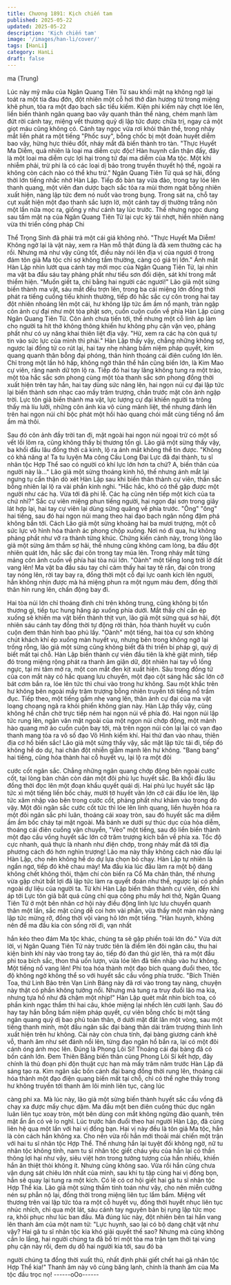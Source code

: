 ```yaml
---
title: Chương 1891: Kịch chiến tam
published: 2025-05-22
updated: 2025-05-22
description: 'Kịch chiến tam'
image: '/images/han-li/cover/'
tags: [HanLi]
category: HanLi
draft: false
---
```


ma (Trung)

Lúc này mỹ mâu của Ngân Quang Tiên Tử sau khối mặt nạ không
ngờ lại toát ra một tia đau đớn, đột nhiên một cỗ hơi thở đàn
hương từ trong miệng khẽ phun, tỏa ra một đạo bạch sắc tiểu
kiếm.
Kiện phi kiếm này chợt lóe lên, liền biến thành ngân quang bao
vây quanh thân thể nàng, chém mạnh làm đứt rời cánh tay, miệng
vết thương quỷ dị lập tức được chữa trị, ngay cả một giọt máu
cũng không có.
Cánh tay ngọc vừa rơi khỏi thân thể, trong nháy mắt liền phát ra
một tiếng "Phốc suy", bỗng chốc bị một đoàn huyết diễm bao vây,
hừng hực thiêu đốt, nháy mắt đã biến thành tro tàn.
"Thực Huyết Ma Diễm, quả nhiên là loại ma diễm cực độc! Hàn
huynh cẩn thận đấy, đây là một loai ma diễm cực lợi hại trong tứ
đại ma diễm của Ma tộc. Một khi nhiễm phải, trừ phi là có các loại
dị bảo trong truyền thuyết hộ thể, ngoài ra không còn cách nào có
thể khu trừ." Ngân Quang Tiên Tử quá sợ hãi, đồng thời lớn tiếng
nhắc nhở Hàn Lập.
Tiếp đó bàn tay vừa đảo, trong tay lóe lên thanh quang, một viên
đan dược bạch sắc tỏa ra mùi thơm ngát bỗng nhiên xuất hiện,
nàng lập tức đem nó nuốt vào trong bụng.
Trong sát na, chỗ tay cụt xuất hiện một đạo thanh sắc lượn lờ,
một cánh tay dị thường trắng nõn một lần nữa mọc ra, giống y
như cánh tay lúc trước.
Thế nhưng ngọc dung sau tấm mặt nạ của Ngân Quang Tiên Tử
lại cực kỳ tái nhợt, hiển nhiên nàng vừa thi triển công pháp Chi

Thể Trọng Sinh đã phải trả một cái giá không nhỏ.
"Thực Huyết Ma Diễm! Không ngờ lại là vật này, xem ra Hàn mỗ
thật đúng là đã xem thường các hạ rồi. Nhưng mà như vậy cũng
tốt, điều này nói lên địa vị của ngươi ở trong đám tôn giả Ma tộc
chỉ sợ không tầm thường, càng có giá trị lớn." Ánh mắt Hàn Lập
nhìn lướt qua cánh tay mới mọc của Ngân Quang Tiên Tử, lại
nhìn ma vật ba đầu sáu tay phảng phất như tiểu sơn đối diện, sát
khí trong mắt thiểm hiện.
"Muốn giết ta, chỉ bằng hai người các ngươi!" Lão giả một sừng
biến thành ma vật, sáu mắt đều trợn lên, trong ba cái miệng lớn
đồng thời phát ra tiếng cuồng tiếu khinh thường, tiếp đó hắc sắc
cự côn trong hai tay đột nhiên nhoáng lên một cái, hư không lập
tức ầm ầm nổ mạnh, tràn ngập côn ảnh cự đại như một tòa phật
sơn, cuồn cuộn cuốn về phía Hàn Lập cùng Ngân Quang Tiên Tử.
Côn ảnh chưa tiến tới, thế nhưng một cỗ linh áp làm cho người ta
hít thở không thông khiến hư không phụ cận vặn vẹo, phảng phất
như có uy năng khai thiên liệt địa vậy.
"Hừ, xem ra các hạ còn quá tự tin vào sức lực của mình thì phải."
Hàn Lập thấy vậy, chẳng những không sợ, ngược lại đồng tử co
rút lại, hai tay nhẹ nhàng bấm niệm pháp quyết, kim quang quanh
thân bỗng đại phóng, thân hình thoáng cái điên cuồng lớn lên.
Chỉ trong một lần hô hấp, không ngờ thân thể hắn cũng biến lớn,
là Kim Mao cự viên, răng nanh dữ tợn lộ ra.
Tiếp đó hai tay lăng không tung ra một trảo, một tòa hắc sắc sơn
phong cùng một tòa thanh sắc sơn phong đồng thời xuất hiện trên
tay hắn, hai tay dùng sức nâng lên, hai ngọn núi cự đại lập tức lại
biến thành sơn nhạc cao mấy trăm trượng, chắn trước mặt côn
ảnh ngập trời.
Lực tôn giả biến thành ma vật, lực lượng cự đại khiến người ta
trông thấy mà líu lưỡi, những côn ảnh kia vô cùng mãnh liệt, thế
nhưng đánh lên trên hai ngọn núi chỉ bộc phát một hồi hào quang
chói mắt cùng tiếng nổ ầm ầm mà thôi.

Sau đó côn ảnh đầy trời tan đi, mặt ngoài hai ngọn núi ngoại trừ
có một số vết lồi lõm ra, cũng không thấy bị thương tổn gì.
Lão giả một sừng thấy vậy, ba khối đầu lâu đồng thời cả kinh, lộ
ra ánh mắt không thể tin được.
"Không có khả năng a! Ta tu luyện Ma công Cầu Long Đại Lực đã
đại thành, tu sĩ nhân tộc Hợp Thể sao có người có khí lực lớn hơn
ta chứ? A, biến thân của người này là..." Lão giả một sừng thoáng
kinh hô, thế nhưng ánh mắt lại ngưng tụ cẩn thận dò xét Hàn Lập
sau khi biến thân thành cự viên, thần sắc bỗng nhiên lại lộ ra vài
phần kinh nghi.
"Hắc hắc, khó có thể gặp được một người như các hạ. Vừa tới đã
phi lễ. Các hạ cũng nên tiếp một kích của ta chứ nhỉ?" Sắc cự
viên miệng phun tiếng người, hai ngọn đại sơn trong giây lát hợp
lại, hai tay cự viên lại dùng sững quăng về phía trước.
"Ông" "ông" hai tiếng, sau đó hai ngọn núi mang theo hai đạo
bạch ngân nồng đậm phá không bắn tới.
Cách Lão giả một sừng khoảng hai ba mươi trượng, một cỗ sức
lực vô hình hóa thành ác phong chộp xuống.
Nơi nó đi qua, hư không phảng phất như vỡ ra thành từng khúc.
Chứng kiến cảnh này, trong lòng lão giả một sừng âm thầm sợ
hãi, thế nhưng cũng không cam lòng, ba đầu đột nhiên quát lớn,
hắc sắc đại côn trong tay múa lên.
Trong nháy mắt từng mảng côn ảnh cuốn về phía hai tòa núi lớn.
"Oành" một tiếng long trời lở đất vang lên!
Ma vật ba đầu sáu tay chỉ cảm thấy hai tay tê rần, đại côn trong
tay nóng lên, rời tay bay ra, đồng thời một cỗ đại lực oanh kích
lên người, hắn không nhịn được mà há miệng phun ra một ngụm
máu đem, đồng thời thân hìn rung lên, chấn động bay đi.

Hai tòa núi lớn chỉ thoáng đình chỉ trên không trung, cũng không
bị tổn thương gì, tiếp tục hung hăng áp xuống phía dưới.
Mắt thấy chỉ cần ép xuống sẽ khiến ma vật biến thành thịt vụn, lão
giả một sừng quá sợ hãi, đột nhiên sáu cánh tay đồng thời tự
động rời thân, hóa thành huyết vụ cuồn cuộn đem thân hình bao
phủ lấy.
"Oành" một tiếng, hai tòa cự sơn không chút khách khí ép xuống
màn huyết vụ, nhưng bên trong không ngờ lại trống rỗng, lão giả
một sừng cũng không biết đã thi triển bí pháp gì, quỷ dị biết mất
tại chỗ.
Hàn Lập biến thành cự viên đầu tiên là khẽ giật mình, tiếp đó
trong miệng rộng phát ra thanh âm giận dữ, đột nhiên hai tay vỗ
lồng ngực, tại mi tâm mở ra, một con mắt đen kịt xuất hiện.
Sâu trong đồng tử của con mắt này có hắc quang lưu chuyển,
một đạo cột sáng hắc sắc lớn cỡ bát cơm bắn ra, lóe lên tức thì
chui vào trong hư không.
Sau một khắc trên hư không bên ngoài mấy trăm trượng bỗng
nhiên truyền tới tiếng nổ trầm đục.
Tiếp theo, một tiếng gầm nhẹ vang lên, thân ảnh cự đại của ma
vật loạng choạng ngã ra khỏi phiến không gian này.
Hàn Lập thấy vậy, cũng không hề chần chờ trực tiếp ném hai
ngọn núi về phía đó.
Hai ngọn núi lập tức rung lên, ngân văn mặt ngoài của một ngọn
núi chớp động, một mảnh hào quang mờ ảo cuồn cuộn bay tới,
mà trên ngọn núi còn lại lại có vạn đạo thanh mang tỏa ra vô số
đạo Vô Hình kiếm khí.
Hai thứ đan vào nhau, thiên địa cơ hồ biến sắc!
Lão giả một sừng thấy vậy, sắc mặt lập tức tái đi, tiếp đó không
hề do dự, hai chân đột nhiễn giẫm mạnh lên hư không. "Bang
bang" hai tiếng, cũng hóa thành hai cỗ huyết vụ, lại lộ ra một đôi

cước cốt ngân sắc.
Chẳng những ngân quang chớp động bên ngoài cước cốt, tại
lòng bàn chân còn dán một đôi phù lục huyết sắc.
Ba khối đầu lâu đồng thời đọc lên một đoạn khẩu quyết quái dị.
Hai phù lục huyết sắc lập tức xì một tiếng liền bốc cháy, mười tờ
huyết văn lớn cỡ cái đấu lóe lên, lập tức xâm nhập vào bên trong
cước cốt, phảng phất như khảm vào trong đó vậy.
Một đôi ngân sắc cước cốt tức thì lóe lên linh quang, liền huyễn
hóa ra một đôi ngân sắc phi luân, thoáng cái xoay tròn, sau đó
huyết sắc ma diễm ầm ầm bốc cháy tại mặt ngoài.
Mà bánh xe dưới sự thúc dục của hỏa diễm, thoáng cái điên
cuồng vận chuyển, "Vèo" một tiếng, sau đó liền biến thành một
đạo cầu vồng huyết sắc lớn cỡ trăm trượng kích bắn về phía xa.
Tốc độ cực nhanh, quả thực là nhanh như điện chớp, trong nháy
mắt đã tới địa phương cách đó hơn nghìn trượng!
Lão ma này thấy không cách nào đấu lại Hàn Lập, cho nên không
hề do dự lựa chọn bỏ chạy.
Hàn Lập tự nhiên là ngẩn ngơ, tiếp đó khẽ chau mày!
Ma đầu kia lúc đầu làm ra một bộ dáng không chết không thôi,
thậm chí còn biến ra Cổ Ma chân thân, thế nhưng vừa gặp chút
bất lợi đã lập tức làm ra quyết đoán như thế, ngược lại có phần
ngoài dự liệu của người ta.
Từ khi Hàn Lập biến thân thành cự viên, đến khi áp tới Lực tôn
giả bất quá cũng chỉ qua công phu mấy hơi thở, Ngân Quang Tiên
Tử ở một bên nhân cơ hội này điều động linh lực lưu chuyển
quanh thân một lần, sắc mặt cũng dễ coi hơn vài phần, vừa thấy
một màn này nàng lập tức mừng rỡ, đồng thời vội vàng hô lớn
một tiếng.
"Hàn huynh, không nên để ma đầu kia còn sống rời đi, vạn nhất

hắn kéo theo đám Ma tộc khác, chúng ta sẽ gặp phiền toái lớn
đó."
Vừa dứt lời, vị Ngân Quang Tiên Tử này trước tiên là điểm lên đôi
ngân câu, thu hai kiện binh khí này vào trong tay áo, tiếp đó đan
thủ giơ lên, thả ra một đầu phi toa bích sắc, thon thả uốn lượn,
vừa lóe lên đã tiến nhập vào hư không.
Một tiếng nổ vang lên!
Phi toa hóa thành một đạo bích quang đuổi theo, tốc độ không
ngờ không thể so với huyết sắc cầu vồng phía trước.
"Bích Thiên Toa, thứ Linh Bảo trên Vạn Linh Bảng này đã rơi vào
trong tay nàng, chuyện này thật có phần không tưởng nổi. Nhưng
mà tung ra truy đuổi lão ma kia, nhưng tựa hồ như đã chậm một
nhịp!" Hàn Lập quét mắt nhìn bích toa, có phần kinh ngạc thầm thì
hai câu, khóe miệng lại nhếch lên cười lạnh.
Sau đó hay tay hắn bỗng bấm niệm pháp quyết, cự viên bỗng
chốc bị một tầng ngân quang quỷ dị bao phủ toàn thân, ở dưới
mặt đất lăn một vòng, sau một tiếng thanh minh, một đầu ngân
sắc đại bàng thân dài trăm trượng thình lình xuất hiện trên hư
không.
Cài này còn chưa tính, đại bàng giương cánh khẽ vỗ, thanh âm
như sét đánh nổi lên, từng đạo ngân hồ bắn ra, lại có một đôi
cánh óng ánh mọc lên.
Đúng là Phong Lôi Sí!
Thoáng cái đại bàng đã có bốn cánh lớn.
Đem Thiên Bằng biến thân cùng Phong Lôi Sí kết hợp, đây chính
là thủ đoạn phi độn thuật cực hạn mà mấy trăm năm trước Hàn
Lập đã sáng tạo ra.
Kim ngân sắc bốn cánh đại bang đồng thời rung lên, thoáng cái
hóa thành một đạo điện quang biến mất tại chỗ, chỉ có thể nghe
thấy trong hư không truyền tới thanh âm lôi minh liên tục, càng lúc

càng phi xa.
Mà lúc này, lão giả một sừng biến thành huyết sắc cầu vồng đã
chạy xa được mấy chục dặm.
Ma đầu một ben điên cuồng thúc dục ngân luân liên tục xoay tròn,
một bên dùng con mắt không ngừng đảo quanh, trên mặt ẩn ẩn
có vẻ lo nghĩ.
Lúc trước hắn đuổi theo hai người Hàn Lập, đã cùng liên hệ qua
một lần với hai vị đồng bạn. Hai vị này đều là tôn giả Ma tộc, hẳn
là còn cách hắn không xa.
Cho nên vừa rồi hắn mới thoải mái chiến một trận với hai tu sĩ
nhân tộc Hợp Thể.
Thế nhưng hắn lại tuyệt đối không ngờ, nữ tu nhân tộc không
tính, nam tu sĩ nhân tộc giết cháu yêu của hắn lại có thần thông
lợi hại như vậy, siêu việt hơn trong tưởng tượng của hắn nhiều,
khiến hắn ăn thiệt thòi không ít.
Nhưng cũng không sao. Vừa rồi hắn cũng chưa vận dụng sát
chiêu lớn nhất của mình, sau khi tụ tập cùng hai vị đồng bọn, hắn
sẽ quay lại tung ra một kích. Có lẽ có cơ hội giết hai gã tu sĩ nhân
tộc Hợp Thể kia.
Lão giả một sừng thầm tính toán như vậy, cho nên miễn cưỡng
nén sự phẫn nộ lại, đồng thời trong miệng liên tục lẩm bẩm.
Miệng vết thương trên vai lập tức tỏa ra một cỗ huyết vụ, đồng
thời huyết nhục liên tục nhúc nhích, chỉ qua một lát, sáu cánh tay
nguyên bản bị rụng lập tức mọc ra, khôi phục như lúc ban đầu.
Mà đúng lúc này, đột nhiên bên tai hắn vang lên thanh âm của
một nam tử:
"Lực huynh, sao lại có bộ dạng chật vật như vậy? Hai gã tu sĩ
nhân tộc kia khó giải quyết thế sao? Nhưng mà cũng không cần lo
lắng, hai người chúng ta đã bố trí một tòa ma trận tạm thời tại
vùng phụ cận này rồi, đem dụ dỗ hai người kia tới, sau đó ba

người chúng ta đồng thời xuất thủ, nhất định phải giết chết hai gã
nhân tộc Hợp Thể kia!"
Thanh âm này vô cùng băng lạnh, chính là thanh âm của Ma tộc
đầu trọc nọ!
------oOo------
